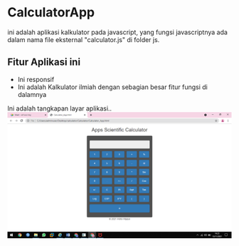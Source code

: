 # CalculatorApp 

ini adalah aplikasi kalkulator pada javascript,
yang fungsi javascriptnya ada dalam nama file eksternal
"calculator.js" di folder js.

## Fitur Aplikasi ini

* Ini responsif
* Ini adalah Kalkulator ilmiah dengan sebagian besar fitur fungsi di dalamnya

Ini adalah tangkapan layar aplikasi..
![Screenshot](calculator.png)
